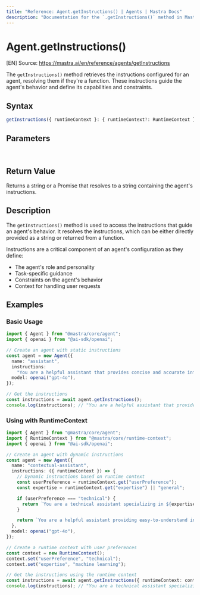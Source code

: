 ```yaml
---
title: "Reference: Agent.getInstructions() | Agents | Mastra Docs"
description: "Documentation for the `.getInstructions()` method in Mastra agents, which retrieves the instructions that guide the agent's behavior."
---
```


# Agent.getInstructions()
[EN] Source: https://mastra.ai/en/reference/agents/getInstructions

The `getInstructions()` method retrieves the instructions configured for an agent, resolving them if they're a function. These instructions guide the agent's behavior and define its capabilities and constraints.

## Syntax

```typescript
getInstructions({ runtimeContext }: { runtimeContext?: RuntimeContext } = {}): string | Promise<string>
```

## Parameters

<br />
<PropertiesTable
  content={[
    {
      name: "runtimeContext",
      type: "RuntimeContext",
      isOptional: true,
      description:
        "Runtime context for dependency injection and contextual information.",
    },
  ]}
/>

## Return Value

Returns a string or a Promise that resolves to a string containing the agent's instructions.

## Description

The `getInstructions()` method is used to access the instructions that guide an agent's behavior. It resolves the instructions, which can be either directly provided as a string or returned from a function.

Instructions are a critical component of an agent's configuration as they define:

- The agent's role and personality
- Task-specific guidance
- Constraints on the agent's behavior
- Context for handling user requests

## Examples

### Basic Usage

```typescript
import { Agent } from "@mastra/core/agent";
import { openai } from "@ai-sdk/openai";

// Create an agent with static instructions
const agent = new Agent({
  name: "assistant",
  instructions:
    "You are a helpful assistant that provides concise and accurate information.",
  model: openai("gpt-4o"),
});

// Get the instructions
const instructions = await agent.getInstructions();
console.log(instructions); // "You are a helpful assistant that provides concise and accurate information."
```

### Using with RuntimeContext

```typescript
import { Agent } from "@mastra/core/agent";
import { RuntimeContext } from "@mastra/core/runtime-context";
import { openai } from "@ai-sdk/openai";

// Create an agent with dynamic instructions
const agent = new Agent({
  name: "contextual-assistant",
  instructions: ({ runtimeContext }) => {
    // Dynamic instructions based on runtime context
    const userPreference = runtimeContext.get("userPreference");
    const expertise = runtimeContext.get("expertise") || "general";

    if (userPreference === "technical") {
      return `You are a technical assistant specializing in ${expertise}. Provide detailed technical explanations.`;
    }

    return `You are a helpful assistant providing easy-to-understand information about ${expertise}.`;
  },
  model: openai("gpt-4o"),
});

// Create a runtime context with user preferences
const context = new RuntimeContext();
context.set("userPreference", "technical");
context.set("expertise", "machine learning");

// Get the instructions using the runtime context
const instructions = await agent.getInstructions({ runtimeContext: context });
console.log(instructions); // "You are a technical assistant specializing in machine learning. Provide detailed technical explanations."
```


